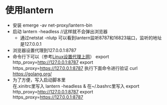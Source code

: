 # 使用lantern
* 安装
        emerge -av net-proxy/lantern-bin
* 启动
        lantern -headless  //这样就不会弹出浏览器
    * 通过netstat -nlutp 可以看到lantern监听8787和16823端口，监听的地址是127.0.0.1
* 浏览器设置代理到127.0.0.1:8787
* 命令行下可以（参考[Linux设置代理上网](http://blog.163.com/likaifeng@126/blog/static/320973102012221111622825/)）
        export http_proxy=http://127.0.0.1:8787
        export https_proxy=https://127.0.0.1:8787
执行下面命令进行验证
        curl  https://golang.org/
* 为了方便，写入启动脚本里  
    在.xinitrc里写入
        lantern -headless &
    在~/.bashrc里写入
        export http_proxy=http://127.0.0.1:8787
        export https_proxy=https://127.0.0.1:8787